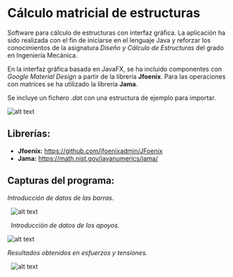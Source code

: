 # Cálculo matricial de estructuras

Software para cálculo de estructuras con interfaz gráfica. La aplicación ha sido realizada con el fin de iniciarse en el lenguaje Java y reforzar los conocimientos de la asignatura *Diseño y Cálculo de Estructuras* del grado en Ingeniería Mecánica. 

En la interfaz gráfica basada en JavaFX, se ha incluido componentes con *Google Material Design* a partir de la librería **Jfoenix**. Para las operaciones con matrices se ha utilizado la librería **Jama**.

Se incluye un fichero *.dat* con una estructura de ejemplo para importar.

![alt text](https://i.gyazo.com/6bff3822d32aa75a9e29053af074ac5b.gif)


## Librerías:
* **Jfoenix:** https://github.com/jfoenixadmin/JFoenix
* **Jama:** https://math.nist.gov/javanumerics/jama/

## Capturas del programa:
*Introducción de datos de las barras.*


&nbsp;
![alt text](https://i.gyazo.com/961fa08d3bcd8250b6afb07333d16641.png)

&nbsp;
*Introducción de datos de los apoyos.*


![alt text](https://i.gyazo.com/411756075f122768d12736c29a091555.png)
&nbsp;

*Resultados obtenidos en esfuerzos y tensiones.*


&nbsp;
![alt text](https://i.gyazo.com/c81f99ec0cad8ae391f30bd90e158538.png)
&nbsp;
